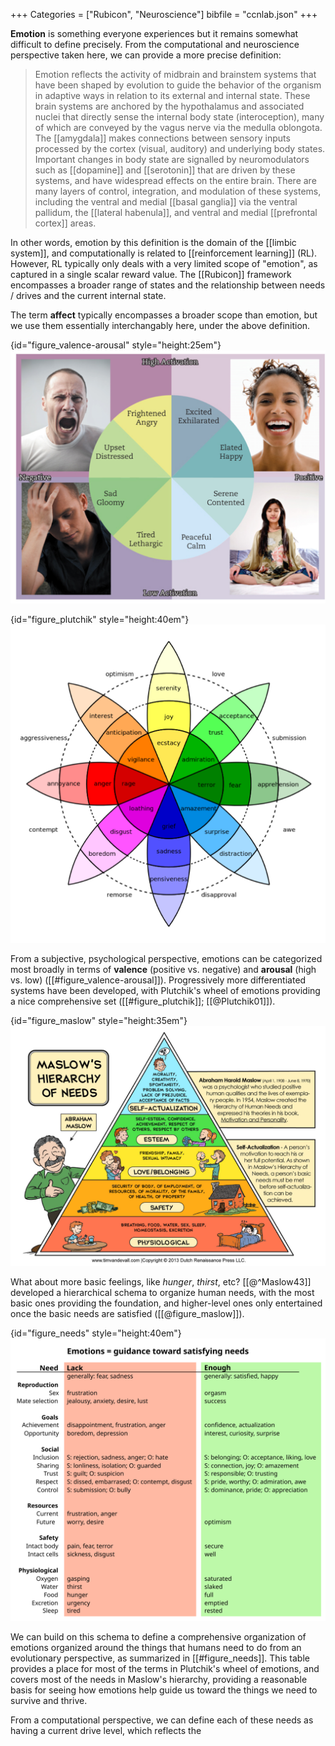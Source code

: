 +++
Categories = ["Rubicon", "Neuroscience"]
bibfile = "ccnlab.json"
+++

**Emotion** is something everyone experiences but it remains somewhat difficult to define precisely. From the computational and neuroscience perspective taken here, we can provide a more precise definition:

> Emotion reflects the activity of midbrain and brainstem systems that have been shaped by evolution to guide the behavior of the organism in adaptive ways in relation to its external and internal state. These brain systems are anchored by the hypothalamus and associated nuclei that directly sense the internal body state (interoception), many of which are conveyed by the vagus nerve via the medulla oblongota. The [[amygdala]] makes connections between sensory inputs processed by the cortex (visual, auditory) and underlying body states. Important changes in body state are signalled by neuromodulators such as [[dopamine]] and [[serotonin]] that are driven by these systems, and have widespread effects on the entire brain. There are many layers of control, integration, and modulation of these systems, including the ventral and medial [[basal ganglia]] via the ventral pallidum, the [[lateral habenula]], and ventral and medial [[prefrontal cortex]] areas.

In other words, emotion by this definition is the domain of the [[limbic system]], and computationally is related to [[reinforcement learning]] (RL). However, RL typically only deals with a very limited scope of "emotion", as captured in a single scalar reward value. The [[Rubicon]] framework encompasses a broader range of states and the relationship between needs / drives and the current internal state.

The term **affect** typically encompasses a broader scope than emotion, but we use them essentially interchangably here, under the above definition.

{id="figure_valence-arousal" style="height:25em"}
![Valence (positive vs. negative) vs. arousal (high vs. low activation) in the 2D _circumplex_ model of emotion.](media/fig_emotion_valence_arousal.png)

{id="figure_plutchik" style="height:40em"}
![Plutchik's (2001) wheel of emotions, with arousal (intensity) represented as distance from the center along any of 8 different categories of opponent emotions.](media/fig_emotion_plutchik.png)

From a subjective, psychological perspective, emotions can be categorized most broadly in terms of **valence** (positive vs. negative) and **arousal** (high vs. low) ([[#figure_valence-arousal]]). Progressively more differentiated systems have been developed, with Plutchik's wheel of emotions providing a nice comprehensive set ([[#figure_plutchik]]; [[@Plutchik01]]).

{id="figure_maslow" style="height:35em"}
![Maslow's hierarchy of needs, progressing from most essential to those that gain salience once the lower-level needs are satisfied.](media/fig_maslow_hierarchy_needs.png)

What about more basic feelings, like _hunger_, _thirst_, etc? [[@^Maslow43]] developed a hierarchical schema to organize human needs, with the most basic ones providing the foundation, and higher-level ones only entertained once the basic needs are satisfied ([[@figure_maslow]]).

{id="figure_needs" style="height:40em"}
![Emotional states as providing guidance toward satisfying needs. The list of needs is roughly in terms of overall necessity, with the most essential needs at the bottom, as in Maslow's hierarchy. We don't usually think of things like hunger and thirst as emotions, but according to this system, they play the same overall role, and share many neural substrates in common. Resources refers to any kind of material thing needed to survive in the current physical environment (money, tools, building materials, etc).](media/fig_emotion_needs.png)

We can build on this schema to define a comprehensive organization of emotions organized around the things that humans need to do from an evolutionary perspective, as summarized in [[#figure_needs]]. This table provides a place for most of the terms in Plutchik's wheel of emotions, and covers most of the needs in Maslow's hierarchy, providing a reasonable basis for seeing how emotions help guide us toward the things we need to survive and thrive.

From a computational perspective, we can define each of these needs as having a current drive level, which reflects the 

